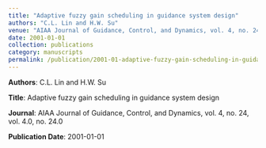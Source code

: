 ```yaml
---
title: "Adaptive fuzzy gain scheduling in guidance system design"
authors: "C.L. Lin and H.W. Su"
venue: "AIAA Journal of Guidance, Control, and Dynamics, vol. 4, no. 24, vol. 4.0, no. 24.0"
date: 2001-01-01
collection: publications
category: manuscripts
permalink: /publication/2001-01-adaptive-fuzzy-gain-scheduling-in-guidance-system-design
---
```


**Authors**: C.L. Lin and H.W. Su

**Title**: Adaptive fuzzy gain scheduling in guidance system design

**Journal**: AIAA Journal of Guidance, Control, and Dynamics, vol. 4, no. 24, vol. 4.0, no. 24.0

**Publication Date**: 2001-01-01
